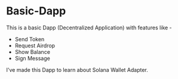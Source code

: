 # Basic-Dapp

This is a basic Dapp (Decentralized Application) with features like -
- Send Token
- Request Airdrop
- Show Balance
- Sign Message

I've made this Dapp to learn about Solana Wallet Adapter.